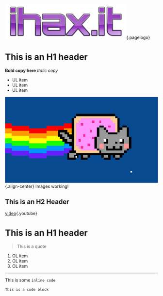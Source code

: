 <!-- TITLE: ihax.it wiki -->
<!-- SUBTITLE: A test wiki -->
![Ihax It Lite](/uploads/img/ihax-it-lite.png "Ihax It Lite"){.pagelogo}
# This is an H1 header
**Bold copy here**
*Italic copy*
* UL item
* UL item
* UL item

![Nyan Cat 01 625 X 450](/uploads/img/nyan-cat-01-625-x-450.jpg "Nyan Cat 01 625 X 450"){.align-center}
Images working!

## This is an H2 Header
[video](https://www.youtube.com/watch?v=8SQnSUtQbcE){.youtube}

# This is an H1 header
> This is a quote
1. OL item
2. OL item
3. OL item



-----




This is some `inline code`


```text
This is a code block
```
